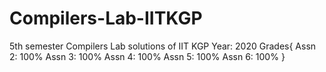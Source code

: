# Compilers-Lab-IITKGP
5th semester Compilers Lab solutions of IIT KGP
Year: 2020
Grades{
Assn 2: 100%
Assn 3: 100%
Assn 4: 100%
Assn 5: 100%
Assn 6: 100%
}
